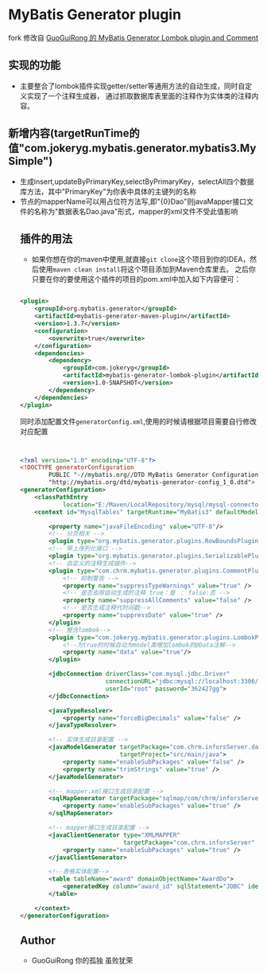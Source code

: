 # MyBatis Generator plugin

fork 修改自 [GuoGuiRong 的 MyBatis Generator Lombok plugin and Comment](https://github.com/GuoGuiRong/mybatis-generator-lombok-plugin)

## 实现的功能

- 主要整合了lombok插件实现getter/setter等通用方法的自动生成，同时自定义实现了一个注释生成器，
通过抓取数据库表里面的注释作为实体类的注释内容。

## 新增内容(targetRunTime的值"com.jokeryg.mybatis.generator.mybatis3.MySimple")

- 生成insert,updateByPrimaryKey,selectByPrimaryKey，selectAll四个数据库方法，其中"PrimaryKey"为你表中具体的主键列的名称
- <table>节点的mapperName可以用占位符方法写,即"{0}Dao"则javaMapper接口文件的名称为"数据表名Dao.java"形式，mapper的xml文件不受此值影响

## 插件的用法

- 如果你想在你的maven中使用,就直接`git clone`这个项目到你的IDEA，然后使用`maven clean install`将这个项目添加到Maven仓库里去。
之后你只要在你的要使用这个插件的项目的pom.xml中加入如下内容便可：

```xml

<plugin>
    <groupId>org.mybatis.generator</groupId>
    <artifactId>mybatis-generator-maven-plugin</artifactId>
    <version>1.3.7</version>
    <configuration>
        <overwrite>true</overwrite>
    </configuration>
    <dependencies>
        <dependency>
            <groupId>com.jokeryg</groupId>
            <artifactId>mybatis-generator-lombok-plugin</artifactId>
            <version>1.0-SNAPSHOT</version>
        </dependency>
    </dependencies>
</plugin>

```

同时添加配置文件`generatorConfig.xml`,使用的时候请根据项目需要自行修改对应配置

```xml


<?xml version="1.0" encoding="UTF-8"?>
<!DOCTYPE generatorConfiguration
		PUBLIC "-//mybatis.org//DTD MyBatis Generator Configuration 1.0//EN"
		"http://mybatis.org/dtd/mybatis-generator-config_1_0.dtd">
<generatorConfiguration>
	<classPathEntry
			location="E:/Maven/LocalRepository/mysql/mysql-connector-java/5.1.34/mysql-connector-java-5.1.34.jar" />
	<context id="MysqlTables" targetRuntime="MyBatis3" defaultModelType="flat">

		<property name="javaFileEncoding" value="UTF-8"/>
		<!-- 分页相关 -->
		<plugin type="org.mybatis.generator.plugins.RowBoundsPlugin" />
		<!-- 带上序列化接口 -->
		<plugin type="org.mybatis.generator.plugins.SerializablePlugin" />
		<!-- 自定义的注释生成插件-->
		<plugin type="com.chrm.mybatis.generator.plugins.CommentPlugin">
			<!-- 抑制警告 -->
			<property name="suppressTypeWarnings" value="true" />
			<!-- 是否去除自动生成的注释 true：是 ： false:否 -->
			<property name="suppressAllComments" value="false" />
			<!-- 是否生成注释代时间戳-->
			<property name="suppressDate" value="true" />
		</plugin>
		<!-- 整合lombok-->
		<plugin type="com.jokeryg.mybatis.generator.plugins.LombokPlugin" >
		    <!--为true的时候自动为model类增加lombok的@Data注解-->
			<property name="data" value="true"/>
		</plugin>

		<jdbcConnection driverClass="com.mysql.jdbc.Driver"
						connectionURL="jdbc:mysql://localhost:3306/sf-quiz?useUnicode=true&amp;characterEncoding=UTF-8"
						userId="root" password="362427gg">
		</jdbcConnection>

		<javaTypeResolver>
			<property name="forceBigDecimals" value="false" />
		</javaTypeResolver>

		<!-- 实体生成目录配置 -->
		<javaModelGenerator targetPackage="com.chrm.inforsServer.dataobject"
							targetProject="src/main/java">
			<property name="enableSubPackages" value="false" />
			<property name="trimStrings" value="true" />
		</javaModelGenerator>

		<!-- mapper.xml接口生成目录配置 -->
		<sqlMapGenerator targetPackage="sqlmap/com/chrm/inforsServer.mapper" targetProject="src/main/resources">
			<property name="enableSubPackages" value="true" />
		</sqlMapGenerator>

		<!-- mapper接口生成目录配置 -->
		<javaClientGenerator type="XMLMAPPER"
							 targetPackage="com.chrm.inforsServer" targetProject="src/main/java">
			<property name="enableSubPackages" value="true" />
		</javaClientGenerator>

		<!--表格实体配置-->
		<table tableName="award" domainObjectName="AwardDo">
			<generatedKey column="award_id" sqlStatement="JDBC" identity="true" />
		</table>

	</context>
</generatorConfiguration>


```

## Author
- GuoGuiRong 你的孤独 虽败犹荣


